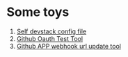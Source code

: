 # Some toys

1. [Self devstack config file](self-devstack-conf)
2. [Github Oauth Test Tool](github-oauth-test-tool)
3. [Github APP webhook url update tool](github-app-webhook-url-update-tool)
